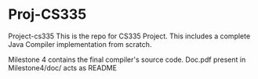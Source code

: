 # Proj-CS335

Project-cs335
This is the repo for CS335 Project. This includes a complete Java Compiler implementation from scratch.

Milestone 4 contains the final compiler's source code. Doc.pdf present in Milestone4/doc/ acts as README
